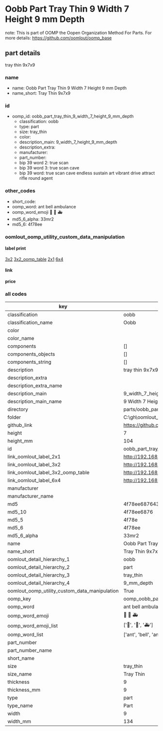 # Oobb Part Tray Thin 9 Width 7 Height 9 mm Depth  

note: This is part of OOMP the Oopen Organization Method For Parts. For more details: https://github.com/oomlout/oomp_base

##  part details
  



tray thin 9x7x9



### name
* name: Oobb Part Tray Thin 9 Width 7 Height 9 mm Depth
* name_short: Tray Thin 9x7x9 
### id
* oomp_id: oobb_part_tray_thin_9_width_7_height_9_mm_depth
  * classification: oobb
  * type: part
  * size: tray_thin
  * color: 
  * description_main: 9_width_7_height_9_mm_depth
  * description_extra: 
  * manufacturer: 
  * part_number: 
  * bip 39 word 2: true scan
  * bip 39 word 3: true scan cave
  * bip 39 word: true scan cave endless sustain art vibrant drive attract rifle round agent

### other_codes
* short_code: 
* oomp_word: ant bell ambulance
* oomp_word_emoji :ant: :bell: :ambulance:
* md5_6_alpha: 33mr2
* md5_6: 4f78ee






### oomlout_oomp_utility_custom_data_manipulation
#### label print
[3x2](http://192.168.1.245:1112/?label=oomp%2033mr2)
[3x2_oomp_table](http://192.168.1.108:1112/?label=oomp%2033mr2)
[2x1](http://192.168.1.242:1112/?label=oomp%2033mr2)
[6x4](http://192.168.1.55:1112/?label=oomp%2033mr2)    

#### link

                              

#### price







### all codes 
| key | value |  
| --- | --- |  
| classification | oobb |  
| classification_name | Oobb |  
| color |  |  
| color_name |  |  
| components | [] |  
| components_objects | [] |  
| components_string | [] |  
| description | tray thin 9x7x9 |  
| description_extra |  |  
| description_extra_name |  |  
| description_main | 9_width_7_height_9_mm_depth |  
| description_main_name | 9 Width 7 Height 9 mm Depth |  
| directory | parts/oobb_part_tray_thin_9_width_7_height_9_mm_depth |  
| folder | C:\gh\oomlout_oobb_version_4_generated_parts\parts\oobb_part_tray_thin_9_width_7_height_9_mm_depth |  
| github_link | https://github.com/oomlout/oomlout_oomp_part_src/tree/main/parts/oobb_part_tray_thin_9_width_7_height_9_mm_depth |  
| height | 7 |  
| height_mm | 104 |  
| id | oobb_part_tray_thin_9_width_7_height_9_mm_depth |  
| link_oomlout_label_2x1 | http://192.168.1.242:1112/?label=oomp%2033mr2 |  
| link_oomlout_label_3x2 | http://192.168.1.245:1112/?label=oomp%2033mr2 |  
| link_oomlout_label_3x2_oomp_table | http://192.168.1.108:1112/?label=oomp%2033mr2 |  
| link_oomlout_label_6x4 | http://192.168.1.55:1112/?label=oomp%2033mr2 |  
| manufacturer |  |  
| manufacturer_name |  |  
| md5 | 4f78ee6876435e6c336d749a49b00f4a |  
| md5_10 | 4f78ee6876 |  
| md5_5 | 4f78e |  
| md5_6 | 4f78ee |  
| md5_6_alpha | 33mr2 |  
| name | Oobb Part Tray Thin 9 Width 7 Height 9 mm Depth |  
| name_short | Tray Thin 9x7x9  |  
| oomlout_detail_hierarchy_1 | oobb |  
| oomlout_detail_hierarchy_2 | part |  
| oomlout_detail_hierarchy_3 | tray_thin |  
| oomlout_detail_hierarchy_4 | 9_mm_depth |  
| oomlout_oomp_utility_custom_data_manipulation | True |  
| oomp_key | oomp_oobb_part_tray_thin_9_width_7_height_9_mm_depth |  
| oomp_word | ant bell ambulance |  
| oomp_word_emoji | :ant: :bell: :ambulance: |  
| oomp_word_emoji_list | [':ant:', ':bell:', ':ambulance:'] |  
| oomp_word_list | ['ant', 'bell', 'ambulance'] |  
| part_number |  |  
| part_number_name |  |  
| short_name |  |  
| size | tray_thin |  
| size_name | Tray Thin |  
| thickness | 9 |  
| thickness_mm | 9 |  
| type | part |  
| type_name | Part |  
| width | 9 |  
| width_mm | 134 |  
